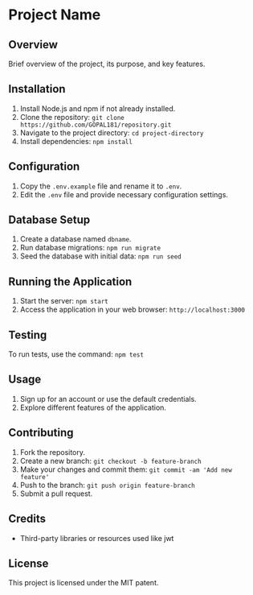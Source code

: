 # Project Name

## Overview

Brief overview of the project, its purpose, and key features.

## Installation

1. Install Node.js and npm if not already installed.
2. Clone the repository: `git clone https://github.com/GOPAL181/repository.git`
3. Navigate to the project directory: `cd project-directory`
4. Install dependencies: `npm install`

## Configuration

1. Copy the `.env.example` file and rename it to `.env`.
2. Edit the `.env` file and provide necessary configuration settings.

## Database Setup

1. Create a database named `dbname`.
2. Run database migrations: `npm run migrate`
3. Seed the database with initial data: `npm run seed`

## Running the Application

1. Start the server: `npm start`
2. Access the application in your web browser: `http://localhost:3000`

## Testing

To run tests, use the command: `npm test`

## Usage

1. Sign up for an account or use the default credentials.
2. Explore different features of the application.

## Contributing

1. Fork the repository.
2. Create a new branch: `git checkout -b feature-branch`
3. Make your changes and commit them: `git commit -am 'Add new feature'`
4. Push to the branch: `git push origin feature-branch`
5. Submit a pull request.

## Credits

- Third-party libraries or resources used like jwt

## License

This project is licensed under the MIT patent.


